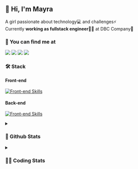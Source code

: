## 👋 Hi, I'm Mayra

A girl passionate about technology💻 and challenges⚡  
Currently **working as fullstack engineer**👩‍💻 at DBC Company🚀   

### 💬 You can find me at

<a href="https://mayra.dev" target="_blank" rel="noopener"><img src="https://img.shields.io/badge/-mayra.dev-005FED?style=flat&logo=Google-chrome&logoColor=white"/></a>
<a href="https://linkedin.com/in/mayraamaral" target="_blank" rel="noopener"><img src="https://img.shields.io/badge/-/mayraamaral-0077B5?style=flat&logo=Linkedin&logoColor=white"/></a>
<a href="mailto:mayra@mayra.dev" target="_blank" rel="noopener"><img src="https://img.shields.io/badge/-mayra@mayra.dev-D14836?style=flat&logo=Gmail&logoColor=white"/></a>
<a href="" target="_blank" rel="noopener"><img src="https://img.shields.io/badge/-mayraamaral-7289DA?style=flat&logo=Discord&logoColor=white"/></a>

### 🛠️ Stack
#### Front-end

[![Front-end Skills](https://skillicons.dev/icons?i=react,next,redux,styledcomponents,html,css,sass,js,ts,figma)](https://skillicons.dev)
#### Back-end

[![Front-end Skills](https://skillicons.dev/icons?i=java,spring,postgres,git,linux,bash,nodejs,docker,jenkins)](https://skillicons.dev)


<details>
    <summary><h3>📌 Github Stats</h3></summary>
    <div align="center">
        <table>
      <td><img height="160em" src="https://github-readme-stats.vercel.app/api?username=mayraamaral&show_icons=true&theme=algolia&hide_border=true&hide=stars&count_private=true" alt="Readme stats"></td>
      <td><img height="160em" src="https://github-readme-stats.vercel.app/api/top-langs/?username=mayraamaral&&layout=compact&&theme=algolia&hide_border=true&langs_count=6" alt="Language stats"></td>
       </table>
  </div> 
    

  <p align="center">
    <img src="https://github-readme-streak-stats.herokuapp.com?user=mayraamaral&theme=dark&hide_border=true&date_format=j%20M%5B%20Y%5D&locale=pt-br&background=050F2C&ring=0195DD&fire=23AA7D&currStreakLabel=23AA7D" alt="Streak stats">
  </p> 
</details>

<details>
  <summary><h3>👩‍💻 Coding Stats</h3></summary>
  
  <!--START_SECTION:waka-->
![Code Time](http://img.shields.io/badge/Code%20Time-177%20hrs%201%20min-blue)

**🐱 My GitHub Data** 

> 📦 579.0 kB Used in GitHub's Storage 
 > 
> 🏆 2 Contributions in the Year 2024
 > 
> 🚫 Not Opted to Hire
 > 
> 📜 51 Public Repositories 
 > 
> 🔑 25 Private Repositories 
 > 
**I'm an Early 🐤** 

```text
🌞 Morning                315 commits         ███░░░░░░░░░░░░░░░░░░░░░░   12.48 % 
🌆 Daytime                1299 commits        █████████████░░░░░░░░░░░░   51.45 % 
🌃 Evening                774 commits         ████████░░░░░░░░░░░░░░░░░   30.65 % 
🌙 Night                  137 commits         █░░░░░░░░░░░░░░░░░░░░░░░░   05.43 % 
```
📅 **I'm Most Productive on Tuesday** 

```text
Monday                   469 commits         █████░░░░░░░░░░░░░░░░░░░░   18.57 % 
Tuesday                  495 commits         █████░░░░░░░░░░░░░░░░░░░░   19.60 % 
Wednesday                320 commits         ███░░░░░░░░░░░░░░░░░░░░░░   12.67 % 
Thursday                 426 commits         ████░░░░░░░░░░░░░░░░░░░░░   16.87 % 
Friday                   404 commits         ████░░░░░░░░░░░░░░░░░░░░░   16.00 % 
Saturday                 132 commits         █░░░░░░░░░░░░░░░░░░░░░░░░   05.23 % 
Sunday                   279 commits         ███░░░░░░░░░░░░░░░░░░░░░░   11.05 % 
```


📊 **This Week I Spent My Time On** 

```text
🕑︎ Time Zone: America/Sao_Paulo

💬 Programming Languages: 
Java                     11 hrs 29 mins      ████████████████████████░   96.84 % 
Text                     14 mins             ░░░░░░░░░░░░░░░░░░░░░░░░░   01.99 % 
Other                    7 mins              ░░░░░░░░░░░░░░░░░░░░░░░░░   01.08 % 
GitIgnore file           0 secs              ░░░░░░░░░░░░░░░░░░░░░░░░░   00.09 % 

🔥 Editors: 
IntelliJ                 9 hrs 10 mins       ███████████████████░░░░░░   77.31 % 
VS Code                  2 hrs 41 mins       ██████░░░░░░░░░░░░░░░░░░░   22.69 % 

💻 Operating System: 
Linux                    11 hrs 51 mins      █████████████████████████   100.00 % 
```

**I Mostly Code in Java** 

```text
Java                     128 repos           ███████░░░░░░░░░░░░░░░░░░   29.09 % 
HTML                     94 repos            █████░░░░░░░░░░░░░░░░░░░░   21.36 % 
PLSQL                    1 repo              ░░░░░░░░░░░░░░░░░░░░░░░░░   00.23 % 
C#                       1 repo              ░░░░░░░░░░░░░░░░░░░░░░░░░   00.23 % 
PHP                      1 repo              ░░░░░░░░░░░░░░░░░░░░░░░░░   00.23 % 
```




 Last Updated on 03/01/2024 18:47:14 UTC
<!--END_SECTION:waka-->

</details>
